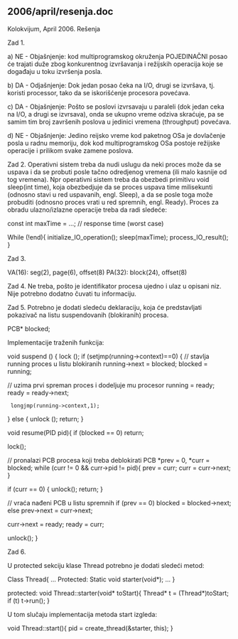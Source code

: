 2006/april/resenja.doc
--------------------------------------------------------------------------------


Kolokvijum, April 2006.
Rešenja

Zad 1.

a)  NE  - Objašnjenje: kod multiprogramskog okruženja POJEDINAČNI posao će trajati
duže  zbog  konkurentnog  izvršavanja  i  režijskih  operacija  koje  se  događaju  u  toku
izvršenja posla.

b) DA - Odjašnjenje: Dok jedan posao čeka na I/O, drugi se izvršava, tj. koristi processor,
tako da se iskorišćenje procesora povećava.

c) DA - Objašnjenje: Pošto se poslovi izvrsavaju u paraleli (dok jedan ceka na I/O, a
drugi  se  izvrsava),  onda  se  ukupno  vreme  odziva  skraćuje,  pa  se  samim  tim  broj
završenih poslova u jedinici vremena (throughput) povećava.

d) NE - Objašnjenje: Jedino reijsko vreme kod paketnog OSa je dovlačenje posla u radnu
memoriju, dok kod multiprogramskog OSa postoje režijske operacije i  prilikom  svake
zamene poslova.

Zad 2. Operativni sistem treba da nudi uslugu da neki proces može da se uspava i da se
probuti   posle   tačno   odredjenog   vremena   (ili   malo   kasnije   od   tog   vremena).   Npr
operativni   sistem   treba   da   obezbedi   primitivu   void  sleep(int  time),  koja
obezbedjuje da se proces uspava time milisekunti (odnosno stavi u red uspavanih, engl.
Sleep), a da se posle toga može probuditi (odnosno proces vrati u red spremnih, engl.
Ready). Proces za obradu ulazno/izlazne operacije treba da radi sledeće:

 const int maxTime = ...; // response time (worst case)

 While (!end){
  initialize_IO_operation();
  sleep(maxTime);
  process_IO_result();
 }

Zad 3.

VA(16): seg(2), page(6), offset(8)
PA(32): block(24), offset(8)

Zad 4. Ne treba, pošto je identifikator procesa ujedno i ulaz u opisani niz. Nije potrebno
dodatno čuvati tu informaciju.





Zad 5. Potrebno je dodati sledeću deklaraciju, koja će predstavljati pokazivač na listu
suspendovanih (blokiranih) procesa.

PCB* blocked;

Implementacije traženih funkcija:

void suspend () {
  lock ();
  if (setjmp(running->context)==0) {
 // stavlja running proces u listu blokiranih
running->next = blocked;
blocked = running;

// uzima prvi spreman proces i dodeljuje mu procesor
running = ready;
ready = ready->next;

     longjmp(running->context,1);
  } else {
     unlock ();
return;
}

void resume(PID pid){
if (blocked == 0) return;

 lock();

 // pronalazi PCB procesa koji treba deblokirati
 PCB *prev = 0, *curr = blocked;
 while (curr != 0 && curr->pid != pid){
  prev = curr;
  curr = curr->next;
 }

 if (curr == 0) { unlock(); return; }

 // vraća nađeni PCB u listu spremnih
 if (prev == 0) blocked = blocked->next;
 else prev->next = curr->next;

 curr->next = ready;
 ready = curr;

 unlock();
}

Zad 6.

U protected sekciju klase Thread potrebno je dodati sledeći metod:

Class Thread{
   ...
Protected:
 Static void starter(void*);
   ...
}

protected:
void Thread::starter(void* toStart){
 Thread* t = (Thread*)toStart;
 if (t) t->run();
}

U tom slučaju implementacija metoda start izgleda:

void Thread::start(){
 pid = create_thread(&starter, this);
}

